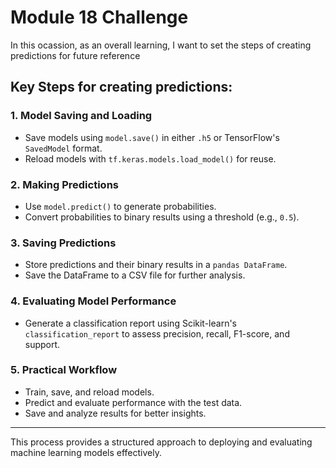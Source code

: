 # Module 18 Challenge

In this ocassion, as an overall learning, I want to set the steps of creating predictions for future reference

## Key Steps for creating predictions:

### 1. **Model Saving and Loading**
- Save models using `model.save()` in either `.h5` or TensorFlow's `SavedModel` format.
- Reload models with `tf.keras.models.load_model()` for reuse.

### 2. **Making Predictions**
- Use `model.predict()` to generate probabilities.
- Convert probabilities to binary results using a threshold (e.g., `0.5`).

### 3. **Saving Predictions**
- Store predictions and their binary results in a `pandas DataFrame`.
- Save the DataFrame to a CSV file for further analysis.

### 4. **Evaluating Model Performance**
- Generate a classification report using Scikit-learn's `classification_report` to assess precision, recall, F1-score, and support.

### 5. **Practical Workflow**
- Train, save, and reload models.
- Predict and evaluate performance with the test data.
- Save and analyze results for better insights.

---

This process provides a structured approach to deploying and evaluating machine learning models effectively.
